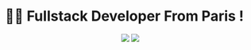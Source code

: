 <h1>👨‍💻 Fullstack Developer From Paris !</h1>

<p align='center'>
<img src="https://github-readme-stats.vercel.app/api?username=ElieB77&count_private=true&show_icons=true&include_all_commits=true" />
  <img src="https://github-readme-stats.vercel.app/api/top-langs/?username=ElieB77&hide=TeX&layout=compact" />
  </p>
